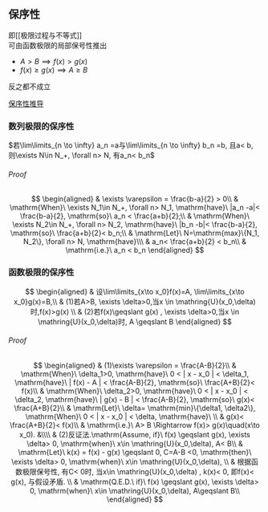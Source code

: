 ## 保序性

即[[极限过程与不等式]]<BR>
可由函数极限的局部保号性推出

- $A>B \implies  f(x) > g(x)$
- $f(x) \geqslant g(x) \implies A \geqslant B$

反之都不成立

[保序性推导](https://zhuanlan.zhihu.com/p/572312610?utm_id=0)

### 数列极限的保序性

$若\lim\limits_{n \to \infty} a_n =a与\lim\limits_{n \to \infty} b_n =b, 且a< b, 则\exists N\in N_+, \forall n> N, 有a_n< b_n$

###### Proof

$$
\begin{aligned}
	& \exists \varepsilon = \frac{b-a}{2} > 0\\
	& \mathrm{When}\ \exists N_1\in N_+, \forall n> N_1, \mathrm{have}\ |a_n -a|< \frac{b-a}{2}, \mathrm{so}\ a_n < \frac{a+b}{2};\\
	& \mathrm{When}\ \exists N_2\in N_+, \forall n> N_2, \mathrm{have}\ |b_n -b|< \frac{b-a}{2}, \mathrm{so}\ \frac{a+b}{2}< b_n;\\
	& \mathrm{Let}\ N=\mathrm{max}\{N_1, N_2\}, \forall n> N, \mathrm{have}\\\
	& a_n< \frac{a+b}{2} < b_n\\
	& \mathrm{i.e.}\ a_n < b_n
\end{aligned}
$$

### 函数极限的保序性

$$
\begin{aligned}
	& 设\lim\limits_{x\to x_0}f(x)=A, \lim\limits_{x\to x_0}g(x)=B,\\
	& (1)若A>B, \exists \delta>0,当x \in \mathring{U}(x_0,\delta)时,f(x)>g(x) \\
	& (2)若f(x)\geqslant g(x) , \exists \delta>0,当x \in \mathring{U}(x_0,\delta)时, A \geqslant B
\end{aligned}
$$

###### Proof

$$
\begin{aligned}
	& (1)\exists \varepsilon = \frac{A-B}{2}\\
	& \mathrm{When}\ \delta_1>0, \mathrm{have}\ 0 < | x - x_0 | < \delta_1, \mathrm{have}\ | f(x) - A | < \frac{A-B}{2}, \mathrm{so}\ \frac{A+B}{2}< f(x)\\
	& \mathrm{When}\ \delta_2>0, \mathrm{have}\ 0 < | x - x_0 | < \delta_2, \mathrm{have}\ | g(x) - B | < \frac{A-B}{2}, \mathrm{so}\ g(x)< \frac{A+B}{2}\\
	& \mathrm{Let}\ \delta= \mathrm{min}\{\delta1, \delta2\}, \mathrm{When}\ 0 < | x - x_0 | < \delta, \mathrm{have}\ \\
	& g(x)< \frac{A+B}{2}< f(x)\\
	& \mathrm{i.e.}\ A> B \Rightarrow f(x)> g(x)\quad(x\to x_0).
	&\\\\
	& (2)反证法.\mathrm{Assume,  if}\ f(x) \geqslant g(x), \exists \delta> 0, \mathrm{when}\ x\in \mathring{U}(x_0,\delta), A< B\\
	& \mathrm{Let}\ k(x) = f(x) - g(x) \geqslant 0, C=A-B <0, \mathrm{then}\ \exists \delta> 0, \mathrm{when}\ x\in \mathring{U}(x_0,\delta), \\
	& 根据函数极限保号性, 有C< 0时, 当x\in \mathring{U}(x_0,\delta) , k(x)< 0, 即f(x)< g(x), 与假设矛盾. \\
	& \mathrm{Q.E.D.\ if}\ f(x) \geqslant g(x), \exists \delta> 0, \mathrm{when}\ x\in \mathring{U}(x_0,\delta), A\geqslant B\\
\end{aligned}
$$
